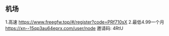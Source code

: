 ## 机场
1.高速
https://www.freegfw.top/#/register?code=PRf710sX
2.最低4.99一个月
https://xn--15qp3au64eprx.com/user/node
邀请码: 4RtU

